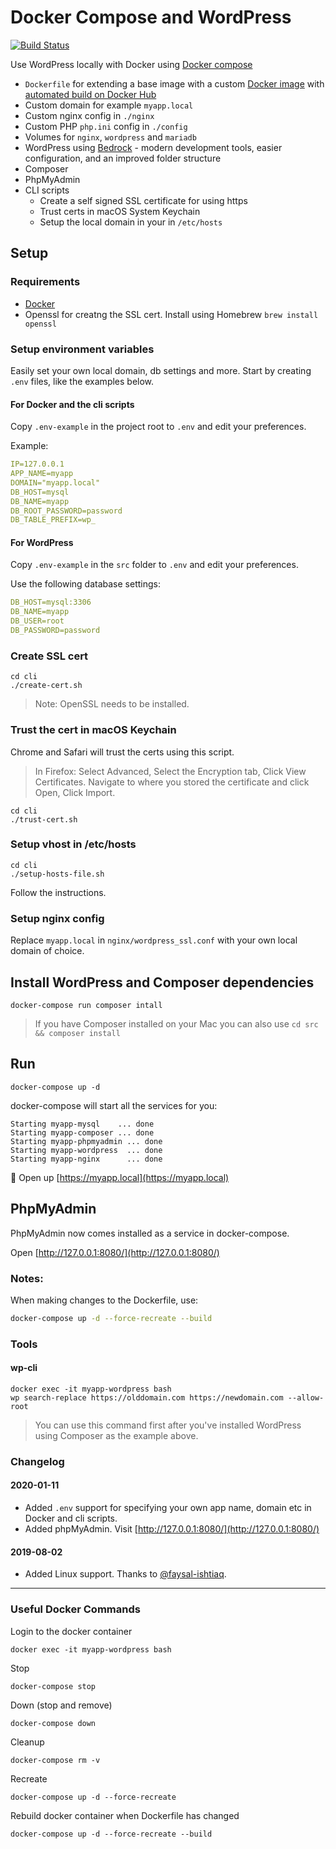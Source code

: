 
# Docker Compose and WordPress

[![Build Status](https://travis-ci.org/urre/wordpress-nginx-docker-compose.svg?branch=master)](https://travis-ci.org/urre/wordpress-nginx-docker-compose)

Use WordPress locally with Docker using [Docker compose](https://docs.docker.com/compose/)

+ `Dockerfile` for extending a base image with a custom [Docker image](https://github.com/urre/wordpress-nginx-docker-compose-image) with [automated build on Docker Hub](https://cloud.docker.com/repository/docker/urre/wordpress-nginx-docker-compose-image)
+ Custom domain for example `myapp.local`
+ Custom nginx config in `./nginx`
+ Custom PHP `php.ini` config in `./config`
+ Volumes for `nginx`, `wordpress` and `mariadb`
+ WordPress using [Bedrock](https://roots.io/bedrock/) - modern development tools, easier configuration, and an improved folder structure
+ Composer
+ PhpMyAdmin
+ CLI scripts
	- Create a self signed SSL certificate for using https
	- Trust certs in macOS System Keychain
	- Setup the local domain in your in `/etc/hosts`

## Setup

### Requirements

+ [Docker](https://www.docker.com/get-started)
+ Openssl for creatng the SSL cert. Install using Homebrew `brew install openssl`

### Setup environment variables

Easily set your own local domain, db settings and more. Start by creating `.env` files, like the examples below.

#### For Docker and the cli scripts

Copy `.env-example` in the project root to `.env` and edit your preferences.

Example:

```yml
IP=127.0.0.1
APP_NAME=myapp
DOMAIN="myapp.local"
DB_HOST=mysql
DB_NAME=myapp
DB_ROOT_PASSWORD=password
DB_TABLE_PREFIX=wp_

```

#### For WordPress

Copy `.env-example` in the `src` folder to `.env` and edit your preferences.

Use the following database settings:

```yml
DB_HOST=mysql:3306
DB_NAME=myapp
DB_USER=root
DB_PASSWORD=password
```

### Create SSL cert

```shell
cd cli
./create-cert.sh
```

> Note: OpenSSL needs to be installed.

### Trust the cert in macOS Keychain

Chrome and Safari will trust the certs using this script.

> In Firefox: Select Advanced, Select the Encryption tab, Click View Certificates. Navigate to where you stored the certificate and click Open, Click Import.

```shell
cd cli
./trust-cert.sh
```

### Setup vhost in /etc/hosts

```shell
cd cli
./setup-hosts-file.sh
```

Follow the instructions.

### Setup nginx config

Replace `myapp.local` in `nginx/wordpress_ssl.conf` with your own local domain of choice.

## Install WordPress and Composer dependencies

```shell
docker-compose run composer intall
```
> If you have Composer installed on your Mac you can also use `cd src && composer install`

## Run

```shell
docker-compose up -d
```

docker-compose will start all the services for you:


```shell
Starting myapp-mysql    ... done
Starting myapp-composer ... done
Starting myapp-phpmyadmin ... done
Starting myapp-wordpress  ... done
Starting myapp-nginx      ... done
```

🚀 Open up [https://myapp.local](https://myapp.local)

## PhpMyAdmin

PhpMyAdmin now comes installed as a service in docker-compose.

Open [http://127.0.0.1:8080/](http://127.0.0.1:8080/)

### Notes:

When making changes to the Dockerfile, use:

```bash
docker-compose up -d --force-recreate --build
```

### Tools

#### wp-cli

```
docker exec -it myapp-wordpress bash
wp search-replace https://olddomain.com https://newdomain.com --allow-root
```

> You can use this command first after you've installed WordPress using Composer as the example above.

### Changelog

#### 2020-01-11
- Added `.env` support for specifying your own app name, domain etc in Docker and cli scripts.
- Added phpMyAdmin. Visit [http://127.0.0.1:8080/](http://127.0.0.1:8080/)

#### 2019-08-02
- Added Linux support. Thanks to [@faysal-ishtiaq](https://github.com/faysal-ishtiaq).

***

### Useful Docker Commands

Login to the docker container

```shell
docker exec -it myapp-wordpress bash
```

Stop

```shell
docker-compose stop
```

Down (stop and remove)

```shell
docker-compose down
```

Cleanup

```shell
docker-compose rm -v
```

Recreate

```shell
docker-compose up -d --force-recreate
```

Rebuild docker container when Dockerfile has changed

```shell
docker-compose up -d --force-recreate --build
```

